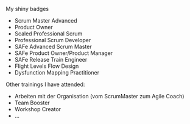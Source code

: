 My shiny badges
- Scrum Master Advanced
- Product Owner
- Scaled Professional Scrum
- Professional Scrum Developer
- SAFe Advanced Scrum Master
- SAFe Product Owner/Product Manager
- SAFe Release Train Engineer
- Flight Levels Flow Design
- Dysfunction Mapping Practitioner

Other trainings I have attended:
- Arbeiten mit der Organisation (vom ScrumMaster zum Agile Coach)
- Team Booster
- Workshop Creator
- ...
